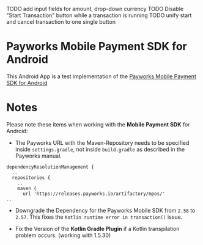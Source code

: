 TODO add input fields for amount, drop-down currency
TODO Disable "Start Transaction" button while a transaction is running
TODO unify start and cancel transaction to one single button

# Payworks Mobile Payment SDK for Android
This Android App is a test implementation of the [Payworks Mobile Payment SDK for Android](https://payworks.mpymnt.com/cp_int_pos_custom_overview/cp_int_pos_custom_installation.html)

# Notes
Please note these items when working with the **Mobile Payment SDK** for Android:

- The Payworks URL with the Maven-Repository needs to be specified inside `settings.gradle`, not inside `build.gradle` as described in the Payworks manual.
```
dependencyResolutionManagement {
  ..
  repositories {
    ..
    maven {
      url 'https://releases.payworks.io/artifactory/mpos/'
..
```

- Downgrade the Dependency for the Payworks Mobile SDK from `2.58` to `2.57`.
This fixes the `Kotlin runtime error in transaction()` issue.

- Fix the Version of the **Kotlin Gradle Plugin** if a Kotlin transpilation problem occurs. (working with 1.5.30)
